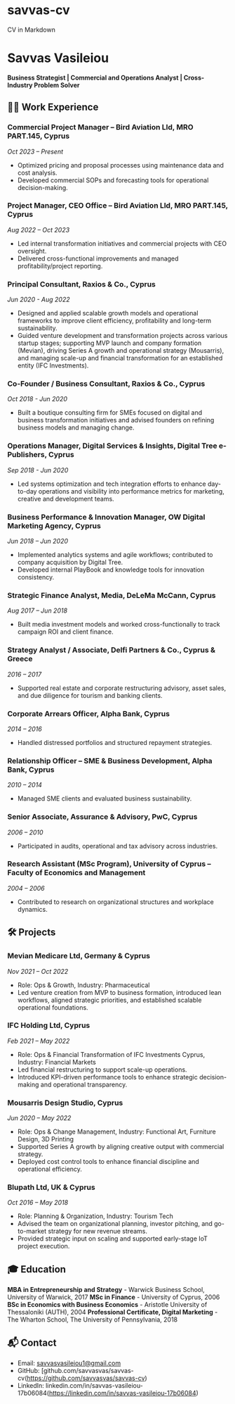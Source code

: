 # savvas-cv
CV in Markdown
# Savvas Vasileiou
**Business Strategist | Commercial and Operations Analyst | Cross-Industry Problem Solver**

## 🧑‍💼 Work Experience

### Commercial Project Manager – Bird Aviation Lld, MRO PART.145, Cyprus
*Oct 2023 – Present*
- Optimized pricing and proposal processes using maintenance data and cost analysis.
- Developed commercial SOPs and forecasting tools for operational decision-making.

### Project Manager, CEO Office – Bird Aviation Lld, MRO PART.145, Cyprus
*Aug 2022 – Oct 2023*
- Led internal transformation initiatives and commercial projects with CEO oversight.
- Delivered cross-functional improvements and managed profitability/project reporting.

### Principal Consultant, Raxios & Co., Cyprus
*Jun 2020 - Aug 2022*
- Designed and applied scalable growth models and operational frameworks to improve client efficiency, profitability and long-term sustainability.
- Guided venture development and transformation projects across various startup stages; supporting MVP launch and company formation (Mevian), driving Series A growth and operational strategy (Mousarris), and managing scale-up and financial transformation for an established entity (IFC Investments).

### Co-Founder / Business Consultant, Raxios & Co., Cyprus
*Oct 2018 - Jun 2020*
- Built a boutique consulting firm for SMEs focused on digital and business transformation initiatives and advised founders on refining business models and managing change.

### Operations Manager, Digital Services & Insights, Digital Tree e-Publishers, Cyprus
*Sep 2018 - Jun 2020*
- Led systems optimization and tech integration efforts to enhance day-to-day operations and visibility into performance metrics for marketing, creative and development teams.

### Business Performance & Innovation Manager, OW Digital Marketing Agency, Cyprus
*Jun 2018 – Jun 2020*
- Implemented analytics systems and agile workflows; contributed to company acquisition by Digital Tree.
- Developed internal PlayBook and knowledge tools for innovation consistency.

### Strategic Finance Analyst, Media, DeLeMa McCann, Cyprus
*Aug 2017 – Jun 2018*
- Built media investment models and worked cross-functionally to track campaign ROI and client finance.

### Strategy Analyst / Associate, Delfi Partners & Co., Cyprus & Greece
*2016 – 2017*
- Supported real estate and corporate restructuring advisory, asset sales, and due diligence for tourism and banking clients.

### Corporate Arrears Officer, Alpha Bank, Cyprus
*2014 – 2016*
- Handled distressed portfolios and structured repayment strategies.

### Relationship Officer – SME & Business Development, Alpha Bank, Cyprus
*2010 – 2014*
- Managed SME clients and evaluated business sustainability.

### Senior Associate, Assurance & Advisory, PwC, Cyprus
*2006 – 2010*
- Participated in audits, operational and tax advisory across industries.

### Research Assistant (MSc Program), University of Cyprus – Faculty of Economics and Management
*2004 – 2006*
- Contributed to research on organizational structures and workplace dynamics.

## 🛠 Projects
### Mevian Medicare Ltd, Germany & Cyprus
*Nov 2021 – Oct 2022*
- Role: Ops & Growth, Industry: Pharmaceutical
- Led venture creation from MVP to business formation, introduced lean workflows, aligned strategic priorities, and established scalable operational foundations.

### IFC Holding Ltd, Cyprus
*Feb 2021 – May 2022*
- Role: Ops & Financial Transformation of IFC Investments Cyprus, Industry: Financial Markets
- Led financial restructuring to support scale-up operations.
- Introduced KPI-driven performance tools to enhance strategic decision-making and operational transparency.

### Mousarris Design Studio, Cyprus
*Jun 2020 – May 2022*
- Role: Ops & Change Management, Industry: Functional Art, Furniture Design, 3D Printing
- Supported Series A growth by aligning creative output with commercial strategy.
- Deployed cost control tools to enhance financial discipline and operational efficiency.

### Blupath Ltd, UK & Cyprus
*Oct 2016 – May 2018*
- Role: Planning & Organization, Industry: Tourism Tech
- Advised the team on organizational planning, investor pitching, and go-to-market strategy for new revenue streams.
- Provided strategic input on scaling and supported early-stage IoT project execution.

## 🎓 Education
**MBA in Entrepreneurship and Strategy** - Warwick Business School, University of Warwick, 2017
**MSc in Finance** - University of Cyprus, 2006
**BSc in Economics with Business Economics** - Aristotle University of Thessaloniki (AUTH), 2004
**Professional Certificate, Digital Marketing** - The Wharton School, The University of Pennsylvania, 2018

## 📬 Contact
- Email: savvasvasileiou1@gmail.com
- GitHub: [github.com/savvasvas/savvas-cv(https://github.com/savvasvas/savvas-cv)
- LinkedIn: linkedin.com/in/savvas-vasileiou-17b06084(https://linkedin.com/in/savvas-vasileiou-17b06084)

